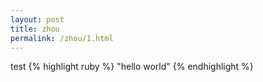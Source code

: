 ```yaml
---
layout: post
title: zhou
permalink: /zhou/1.html
---
```


test
{% highlight ruby %}
"hello world"
{% endhighlight %}